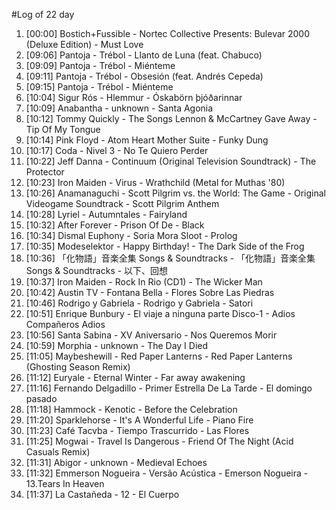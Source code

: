 #Log of 22 day

1. [00:00] Bostich+Fussible - Nortec Collective Presents: Bulevar 2000 (Deluxe Edition) - Must Love
1. [09:06] Pantoja - Trébol - Llanto de Luna (feat. Chabuco)
1. [09:09] Pantoja - Trébol - Miénteme
1. [09:11] Pantoja - Trébol - Obsesión (feat. Andrés Cepeda)
1. [09:15] Pantoja - Trébol - Miénteme
1. [10:04] Sigur Rós - Hlemmur - Óskabörn þjóðarinnar
1. [10:09] Anabantha - unknown - Santa Agonia
1. [10:12] Tommy Quickly - The Songs Lennon & McCartney Gave Away - Tip Of My Tongue
1. [10:14] Pink Floyd - Atom Heart Mother Suite - Funky Dung
1. [10:17] Coda - Nivel 3 - No Te Quiero Perder
1. [10:22] Jeff Danna - Continuum (Original Television Soundtrack) - The Protector
1. [10:23] Iron Maiden - Virus - Wrathchild (Metal for Muthas '80)
1. [10:26] Anamanaguchi - Scott Pilgrim vs. the World: The Game - Original Videogame Soundtrack - Scott Pilgrim Anthem
1. [10:28] Lyriel - Autumntales - Fairyland
1. [10:32] After Forever - Prison Of De - Black
1. [10:34] Dismal Euphony - Soria Mora Sloot - Prolog
1. [10:35] Modeselektor - Happy Birthday! - The Dark Side of the Frog
1. [10:36] 「化物語」音楽全集 Songs & Soundtracks - 「化物語」音楽全集 Songs & Soundtracks - 以下、回想
1. [10:37] Iron Maiden - Rock In Rio (CD1) - The Wicker Man
1. [10:42] Austin TV - Fontana Bella - Flores Sobre Las Piedras
1. [10:46] Rodrigo y Gabriela - Rodrigo y Gabriela - Satori
1. [10:51] Enrique Bunbury - El viaje a ninguna parte Disco-1 - Adios Compañeros Adios
1. [10:56] Santa Sabina - XV Aniversario - Nos Queremos Morir
1. [10:59] Morphia - unknown - The Day I Died
1. [11:05] Maybeshewill - Red Paper Lanterns - Red Paper Lanterns (Ghosting Season Remix)
1. [11:12] Euryale - Eternal Winter - Far away awakening
1. [11:16] Fernando Delgadillo - Primer Estrella De La Tarde - El domingo pasado
1. [11:18] Hammock - Kenotic - Before the Celebration
1. [11:20] Sparklehorse - It's A Wonderful Life - Piano Fire
1. [11:23] Café Tacvba - Tiempo Trascurrido - Las Flores
1. [11:25] Mogwai - Travel Is Dangerous - Friend Of The Night (Acid Casuals Remix)
1. [11:31] Abigor - unknown - Medieval Echoes
1. [11:32] Emmerson Nogueira - Versão Acústica - Emerson Nogueira - 13.Tears In Heaven
1. [11:37] La Castañeda - 12 - El Cuerpo

